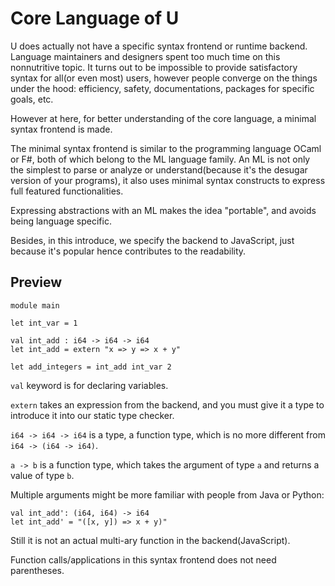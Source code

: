 # Core Language of U

U does actually not have a specific syntax frontend or runtime backend.
Language maintainers and designers spent too much time on this nonnutritive topic.
It turns out to be impossible to provide satisfactory syntax for all(or even most) users,
however people converge on the things under the hood:
efficiency, safety, documentations, packages for specific goals, etc.

However at here, for better understanding of the core language, a minimal syntax frontend is made.

The minimal syntax frontend is similar to the programming language OCaml or F#,
both of which belong to the ML language family. An ML is not only the simplest to
parse or analyze or understand(because it's the desugar version of your programs),
it also uses minimal syntax constructs to express full featured functionalities.

Expressing abstractions with an ML makes the idea "portable",
and avoids being language specific.

Besides, in this introduce, we specify the backend to JavaScript, just because it's popular
hence contributes to the readability.

## Preview

```F#
module main

let int_var = 1

val int_add : i64 -> i64 -> i64
let int_add = extern "x => y => x + y"

let add_integers = int_add int_var 2
```

`val` keyword is for declaring variables.

`extern` takes an expression from the backend, and you must give it a type to introduce it
into our static type checker.

`i64 -> i64 -> i64` is a type, a function type, which is no more different from
`i64 -> (i64 -> i64)`.

`a -> b` is a function type, which takes the argument of type `a` and returns a value of type `b`.

Multiple arguments might be more familiar with people from Java or Python:

```F#
val int_add': (i64, i64) -> i64
let int_add' = "([x, y]) => x + y)"
```

Still it is not an actual multi-ary function in the backend(JavaScript).

Function calls/applications in this syntax frontend does not need parentheses.
